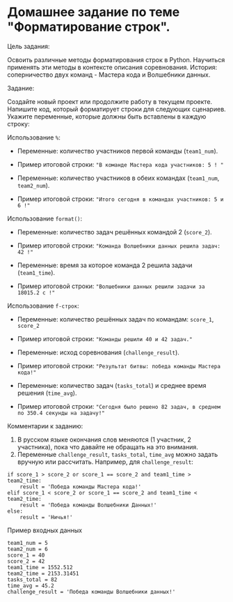 # Домашнее задание по теме "Форматирование строк".

Цель задания:

Освоить различные методы форматирования строк в Python.
Научиться применять эти методы в контексте описания соревнования.
История: соперничество двух команд - Мастера кода и Волшебники данных.

Задание:

Создайте новый проект или продолжите работу в текущем проекте.
Напишите код, который форматирует строки для следующих сценариев.
Укажите переменные, которые должны быть вставлены в каждую строку:

Использование ```%```:

* Переменные: количество участников первой команды (```team1_num```).
* Пример итоговой строки: ```"В команде Мастера кода участников: 5 ! "```

* Переменные: количество участников в обеих командах (```team1_num```,
  ```team2_num```).
* Пример итоговой строки: ```"Итого сегодня в командах участников: 5 и 6 !"```

Использование ```format()```:

* Переменные: количество задач решённых командой 2 (```score_2```).
* Пример итоговой строки: ```"Команда Волшебники данных решила задач: 42 !"```

* Переменные: время за которое команда 2 решила задачи (```team1_time```).
* Пример итоговой строки: ```"Волшебники данных решили задачи за 18015.2 с !"```

Использование ```f-строк```:

* Переменные: количество решённых задач по командам: ```score_1```,
  ```score_2```
* Пример итоговой строки: ```"Команды решили 40 и 42 задач."```

* Переменные: исход соревнования (```challenge_result```).
* Пример итоговой строки: ```"Результат битвы: победа команды Мастера кода!"```

* Переменные: количество задач (```tasks_total```) и среднее время решения
  (```time_avg```).
* Пример итоговой строки: ```"Сегодня было решено 82 задач, в среднем по
  350.4 секунды на задачу!"```

Комментарии к заданию:
1. В русском языке окончания слов меняются (1 участник, 2 участника),
   пока что давайте не обращать на это внимания.
2. Переменные ```challenge_result```, ```tasks_total```, ```time_avg``` можно
   задать вручную или рассчитать. Например, для ```challenge_result```:

```
if score_1 > score_2 or score_1 == score_2 and team1_time > team2_time:
    result = 'Победа команды Мастера кода!'
elif score_1 < score_2 or score_1 == score_2 and team1_time < team2_time:
    result = 'Победа команды Волшебники Данных!'
else:
    result = 'Ничья!'
```

Пример входных данных
```
team1_num = 5
team2_num = 6
score_1 = 40
score_2 = 42
team1_time = 1552.512
team2_time = 2153.31451
tasks_total = 82
time_avg = 45.2
challenge_result = 'Победа команды Волшебники данных!'
```
